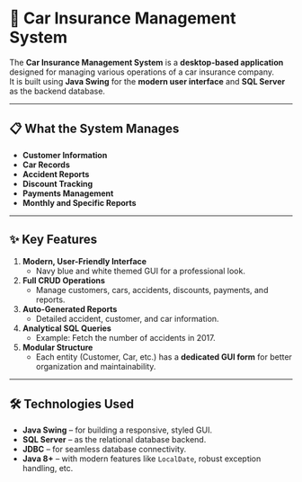 # **🚗 Car Insurance Management System**

The **Car Insurance Management System** is a **desktop-based application** designed for managing various operations of a car insurance company.  
It is built using **Java Swing** for the **modern user interface** and **SQL Server** as the backend database.

---

## **📋 What the System Manages**
- **Customer Information**  
- **Car Records**  
- **Accident Reports**  
- **Discount Tracking**  
- **Payments Management**  
- **Monthly and Specific Reports**

---

## **✨ Key Features**
1. **Modern, User-Friendly Interface**  
   - Navy blue and white themed GUI for a professional look.  
2. **Full CRUD Operations**  
   - Manage customers, cars, accidents, discounts, payments, and reports.  
3. **Auto-Generated Reports**  
   - Detailed accident, customer, and car information.  
4. **Analytical SQL Queries**  
   - Example: Fetch the number of accidents in 2017.  
5. **Modular Structure**  
   - Each entity (Customer, Car, etc.) has a **dedicated GUI form** for better organization and maintainability.

---

## **🛠 Technologies Used**
- **Java Swing** – for building a responsive, styled GUI.  
- **SQL Server** – as the relational database backend.  
- **JDBC** – for seamless database connectivity.  
- **Java 8+** – with modern features like `LocalDate`, robust exception handling, etc.
